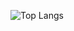 ![Top Langs](https://github-readme-stats.vercel.app/api/top-langs/?username=BlancJH&langs_count=8&hide=jupyter%20notebook,C%2B%2B,CMake,Ruby,Swift,C,Kotlin&count_private=true)


<!--
**BlancJH/BlancJH** is a ✨ _special_ ✨ repository because its `README.md` (this file) appears on your GitHub profile.

Here are some ideas to get you started:

- 🔭 I’m currently working on ...
- 🌱 I’m currently learning ...
- 👯 I’m looking to collaborate on ...
- 🤔 I’m looking for help with ...
- 💬 Ask me about ...
- 📫 How to reach me: ...
- 😄 Pronouns: ...
- ⚡ Fun fact: ...
-->
